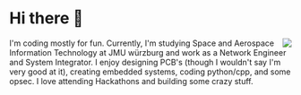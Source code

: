 # Hi there 👋
<img align="right" src="https://github-readme-stats.vercel.app/api?username=StoneLabs&count_private=true&show_icons=true" />

I'm coding mostly for fun. Currently, I'm studying Space and Aerospace Information Technology at JMU würzburg and work as a Network Engineer and System Integrator. I enjoy designing PCB's (though I wouldn't say I'm very good at it), creating embedded systems, coding python/cpp, and some opsec. I love attending Hackathons and building some crazy stuff.
